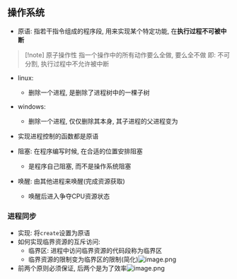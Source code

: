 ## 操作系统
- 原语: 指若干指令组成的程序段, 用来实现某个特定功能, 在**执行过程不可被中断**
> [!note] 原子操作性
> 指一个操作中的所有动作要么全做, 要么全不做
> 即: 不可分割, 执行过程中不允许被中断

- linux:
	- 删除一个进程, 是删除了进程树中的一棵子树
- windows:
	- 删除一个进程, 仅仅删除其本身, 其子进程的父进程变为

- 实现进程控制的函数都是原语
- 阻塞: 在程序编写时候, 在合适的位置安排阻塞
	- 是程序自己阻塞, 而不是操作系统阻塞
- 唤醒: 由其他进程来唤醒(完成资源获取)
	- 唤醒后进入争夺CPU资源状态

### 进程同步
- 实现: 将`create`设置为原语
- 如何实现临界资源的互斥访问: 
	- 临界区: 进程中访问临界资源的代码段称为临界区
	- 临界资源的限制变为临界区的限制(简化)![image.png](https://jiunian-pic-1310185536.cos.ap-nanjing.myqcloud.com/picgo%2F20230926111748.png)
- 前两个原则必须保证, 后两个是为了效率![image.png](https://jiunian-pic-1310185536.cos.ap-nanjing.myqcloud.com/picgo%2F20230926111909.png)
